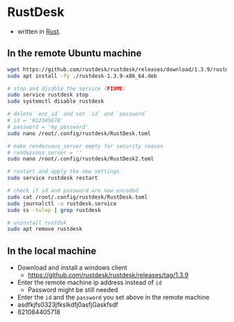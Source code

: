 # RustDesk

- written in [Rust](rust.md).

## In the remote Ubuntu machine

```bash
wget https://github.com/rustdesk/rustdesk/releases/download/1.3.9/rustdesk-1.3.9-x86_64.deb
sudo apt install -fy ./rustdesk-1.3.9-x86_64.deb

# stop and disable the service (FIXME)
sudo service rustdesk stop
sudo systemctl disable rustdesk

# delete `enc_id` and set `id` and `password`
# id = '012345678'
# password = 'my_password'
sudo nano /root/.config/rustdesk/RustDesk.toml

# make rendezvous_server empty for security reason
# rendezvous_server = ''
sudo nano /root/.config/rustdesk/RustDesk2.toml

# restart and apply the new settings
sudo service rustdesk restart

# check if id and password are now encoded
sudo cat /root/.config/rustdesk/RustDesk.toml
sudo journalctl -u rustdesk.service
sudo ss -tulnp | grep rustdesk

# uninstall rustdsk
sudo apt remove rustdesk
```

## In the local machine

- Download and install a windows client
  - https://github.com/rustdesk/rustdesk/releases/tag/1.3.9
- Enter the remote machine ip address instead of `id`
  - Password might be still needed
- Enter the `id` and the `password` you set above in the remote machine
- asdfkjfs0323jfkslkdfj0asfjGaskfsdf
- 821084405718
